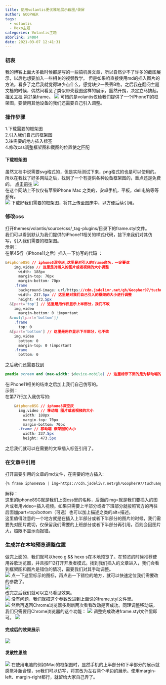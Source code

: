 ```yaml
---
title: 使用volantis更优雅地展示截图/录屏
author: GOOPHER
tags:
  - volantis
  - Hexo主题
categories: Volantis主题
abbrlink: 24004
date: 2021-03-07 12:41:31
---
```

### 初衷
我的博客上面大多数时候都是写的一些搞机类文章，所以自然少不了许多的截图展示，以后也想要加入一些相关的视频教学。  但是如果咱直接使用md的插入图片的方法，看多了之后我就觉得缺少点什么，感觉缺少一丢丢B格。之后我在翻阅主题文档的时候，偶然间看见了类似带壳截图这样的展示，豁然开朗，决定立马搞起。[相关文档](https://volantis.js.org/v4/tag-plugins/)  第21条frame。
![](https://cdn.jsdelivr.net/gh/Goopher97/tuchuang@main/img/1615093647000.png)
可惜的是volantis仅给我们提供了一个iPhone11的框架图，要使用其他设备的我们还需要自己引入调整。  
### 操作步骤
1.下载需要的框架图  
2.引入我们自己的框架图  
3.往需要的地方插入标签  
4.修改css调整框架图和截图的位置使之匹配  
#### 下载框架图
虽然文档中说需要svg格式的，但是实际测试下来，png格式的也是可以使用的。所以在我找了好多网站之后，找到了一个有提供各种设备框架图的，重点还是免费的。 [点击前往](https://design.facebook.com/toolsandresources/devices/) 
![](https://cdn.jsdelivr.net/gh/Goopher97/tuchuang@main/img/1615093733000.png)  
在这个网站上不仅仅有苹果iPhone Mac 之类的，安卓手机，平板，dell电脑等等都有。  
![](https://cdn.jsdelivr.net/gh/Goopher97/tuchuang@main/img/1615093769000.png) 
下载好我们需要的框架图，将其上传至图床中，以方便后续引用。  
### 修改css
打开themes/volantis/source/css/_tag-plugins/目录下的frame.styl文件。  
我们可以看到默认为我们提供的iPhone11相关的样式代码，接下来我们对其仿写，引入我们需要的框架图。  
示例：  
在第45行（iPhone11之后）插入一下仿写的代码 ：  
```css
&#iphone8SG // iphone8深空灰,这里是对引入的frame命名，一定要改
    img,video // 这里是对插入的图片或者视频的大小调整
      width: 188px
      margin-top: 70px
      margin-bottom: 70px
    .frame
      background-image: url(https://cdn.jsdelivr.net/gh/Goopher97/tuchuang@master/img/Apple%20iPhone%208%20Space%20Grey.png); //这里是我们自己引入的框架图，从图床复制链接过来即可。
      width: 237.5px // 这里是对我们自己引入的框架的大小进行调整
      height: 473.5px
  &[part='top'] // 这里是用作仅显示上半部分，我们不改
    img,video
      margin-bottom: 0 !important
  &:not([part='bottom'])
    .frame
      top: 0
  &[part='bottom'] // 这里是用作显示下半部分，也不改
    img,video
      bottom: 0
      margin-top: 0 !important
    .frame
      bottom: 0
```
之后我们还需要找到  
```css
@media screen and (max-width: $device-mobile) // 这里标示下面的是为移动端的样式
```
在iPhone11相关的结束之后加上我们自己仿写的。  
示例：  
在第77行加入我仿写的:  
```css
    &#iphone8SG // iphone8深空灰
      img,video // 移动端 图片或者视频的大小
        width: 188px
        margin-top: 70px
        margin-bottom: 70px
      .frame // 移动端 框架图的大小
        width: 237.5px
        height: 473.5px
```
之后我们就可以在需要的文章插入标签引用了。  
### 在文章中引用
打开需要引用的文章的md文件，在需要的地方插入:  
```md
{% frame iphone8SG | img=https://cdn.jsdelivr.net/gh/Goopher97/tuchuang@master/img/1E0B6D95-B12F-4B7C-8285-D8415F982909_L0_001_origin.IMG_0456.PNG %}
```
解释：  
这里的iphone8SG就是我们上面css里的名称，后面的img=就是我们要插入的图片或者用video=插入视频。如果只需要上半部分或者下班部分就按照官方的再往后面加part=top/bottom（可选）也可以加上描述之类的alt=描述。  
这里值得注意的一个地方就是在插入上半部分或者下半部分的图片的时候，我们需要先对图片裁切，仅保留我们需要的上班部分或者下半部分再引用，否则会因图片大，超限不显示而报错。  
### 生成并在本地预览调整位置
做完上面的，我们就可以hexo g && hexo s在本地预览了。在预览的时候推荐使用谷歌浏览器，并且按F12打开开发者模式。找到我们插入的文章进入，我们会看到框架图和图片是错位的情况，需要我们对其手动调整。  
![](https://cdn.jsdelivr.net/gh/Goopher97/tuchuang@main/img/1615093943000.png) 
点一下这里标示的图标，再点击一下错位的地方，就可以快速定位我们需要改的参数了。  
![](https://cdn.jsdelivr.net/gh/Goopher97/tuchuang@main/img/1615093972000.png)  
改完之后我们就可以立马看见效果。  
![](https://cdn.jsdelivr.net/gh/Goopher97/tuchuang@main/img/1615093989000.png) 
没有问题，我们就把这个参数改进到上面说的frame.styl文件里。  
![](https://cdn.jsdelivr.net/gh/Goopher97/tuchuang@main/img/1615094031000.png) 
然后再返回Chrome浏览器多刷新两次看看改动是否成功。同理调整移动端，我们只需要用Chrome浏览器的这个功能： 
![](https://cdn.jsdelivr.net/gh/Goopher97/tuchuang@main/img/1615094100000.png) 
调整完成改进frame.styl文件里即可。 
![](https://cdn.jsdelivr.net/gh/Goopher97/tuchuang@main/img/1615094139000.png) 
#### 完成后的效果展示
![](https://cdn.jsdelivr.net/gh/Goopher97/tuchuang@main/img/1615094166000.png) 
#### 发散性思维
![](https://cdn.jsdelivr.net/gh/Goopher97/tuchuang@main/img/1615094192000.png)
在使用电脑的例如iMac的框架图时，显然手机的上半部分和下半部分的展示就感觉补胎合理，so我们可以仿写，将其改为左右两个半边的展示。使用margin-left、margin-right都行，就留给大家自己弄了。